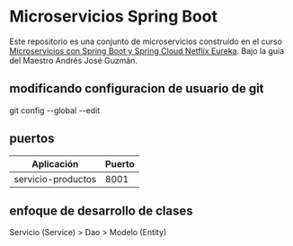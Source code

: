 # Microservicios Spring Boot

Este repositorio es una conjunto de microservicios construído en el curso [Microservicios con Spring Boot y Spring Cloud Netflix Eureka](https://www.udemy.com/course/microservicios-con-spring-boot-y-spring-cloud/). Bajo la guía del Maestro Andrés José Guzmán.

## modificando configuracion de usuario de git
git config --global --edit

## puertos

|      Aplicación     |  Puerto  |
|---------------------|----------|
| servicio-productos  |   8001   |


## enfoque de desarrollo de clases


Servicio (Service) > Dao > Modelo (Entity)
